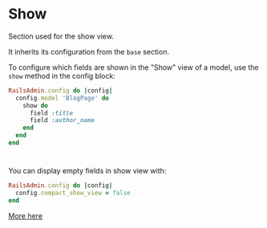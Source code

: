 # Show

Section used for the show view.

It inherits its configuration from the `base` section.

To configure which fields are shown in the "Show" view of a model, use the `show` method in the config block:

```ruby
RailsAdmin.config do |config|
  config.model 'BlogPage' do
    show do
      field :title
      field :author_name
    end
  end
end
```

#

You can display empty fields in show view with:

```ruby
RailsAdmin.config do |config|
  config.compact_show_view = false
end
```

[More here](../lib/rails_admin/config/sections/show.rb)
